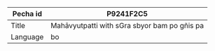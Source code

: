 |Pecha id | P9241F2C5
| --- | --- 
|Title | Mahāvyutpatti with sGra sbyor bam po gñis pa
|Language | bo